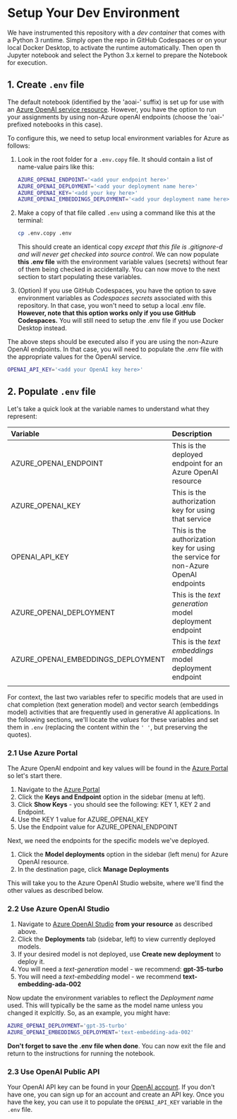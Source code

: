 # Setup Your Dev Environment

We have instrumented this repository with a _dev container_ that comes with a Python 3 runtime. Simply open the repo in GitHub Codespaces or on your local Docker Desktop, to activate the runtime automatically. Then open th Jupyter notebook and select the Python 3.x kernel to prepare the Notebook for execution.

## 1. Create `.env` file

The default notebook (identified by the 'aoai-' suffix) is set up for use with an [Azure OpenAI service resource](https://learn.microsoft.com/azure/ai-services/openai?WT.mc_id=academic-105485-koreyst). However, you have the option to run your assignments by using non-Azure openAI endpoints (choose the 'oai-' prefixed notebooks in this case).

To configure this, we need to setup local environment variables for Azure as follows:

1. Look in the root folder for a `.env.copy` file. It should contain a list of name-value pairs like this:

    ```bash
    AZURE_OPENAI_ENDPOINT='<add your endpoint here>'
    AZURE_OPENAI_DEPLOYMENT='<add your deployment name here>' 
    AZURE_OPENAI_KEY='<add your key here>'
    AZURE_OPENAI_EMBEDDINGS_DEPLOYMENT='<add your deployment name here>'
    ```

2. Make a copy of that file called `.env` using a command like this at the terminal:
    ```bash
    cp .env.copy .env
    ```
    This should create an identical copy _except that this file is .gitignore-d and will never get checked into source control_. We can now populate **this .env file** with the environment variable values (secrets) without fear of them being checked in accidentally. You can now move to the next section to start populating these variables.

3. (Option) If you use GitHub Codespaces, you have the option to save environment variables as _Codespaces secrets_ associated with this repository. In that case, you won't need to setup a local .env file. **However, note that this option works only if you use GitHub Codespaces.** You will still need to setup the .env file if you use Docker Desktop instead.

The above steps should be executed also if you are using the non-Azure OpenAI endpoints. In that case, you will need to populate the .env file with the appropriate values for the OpenAI service.

```bash
OPENAI_API_KEY='<add your OpenAI key here>'
```


## 2. Populate `.env` file

Let's take a quick look at the variable names to understand what they represent:

| Variable | Description |
|:---|:---|
|AZURE_OPENAI_ENDPOINT| This is the deployed endpoint for an Azure OpenAI resource|
|AZURE_OPENAI_KEY | This is the authorization key for using that service  |
|OPENAI_API_KEY | This is the authorization key for using the service for non-Azure OpenAI endpoints |
|AZURE_OPENAI_DEPLOYMENT| This is the _text generation_ model deployment endpoint |
|AZURE_OPENAI_EMBEDDINGS_DEPLOYMENT | This is the _text embeddings_ model deployment endpoint |
| | | 

For context, the last two variables refer to specific models that are used in chat completion (text generation model) and vector search (embeddings model) activities that are frequently used in generative AI applications. In the following sections, we'll locate the _values_ for these variables and set them in `.env` (replacing the content within the `' '`, but preserving the quotes).

### 2.1 Use Azure Portal

The Azure OpenAI endpoint and key values will be found in the [Azure Portal](https://portal.azure.com?WT.mc_id=academic-105485-koreyst) so let's start there.

1. Navigate to the [Azure Portal](https://portal.azure.com?WT.mc_id=academic-105485-koreyst)
1. Click the **Keys and Endpoint** option in the sidebar (menu at left).
1. Click **Show Keys** - you should see the following: KEY 1, KEY 2 and Endpoint.
1. Use the KEY 1 value for AZURE_OPENAI_KEY
1. Use the Endpoint value for AZURE_OPENAI_ENDPOINT

Next, we need the endpoints for the specific models we've deployed.
1. Click the **Model deployments** option in the sidebar (left menu) for Azure OpenAI resource.
1. In the destination page, click **Manage Deployments** 

This will take you to the Azure OpenAI Studio website, where we'll find the other values as described below.

### 2.2 Use Azure OpenAI Studio

1. Navigate to [Azure OpenAI Studio](https://oai.azure.com?WT.mc_id=academic-105485-koreyst) **from your resource** as described above.
1. Click the **Deployments** tab (sidebar, left) to view currently deployed models.
1. If your desired model is not deployed, use **Create new deployment** to deploy it.
1. You will need a _text-generation_ model - we recommend: **gpt-35-turbo**
1. You will need a _text-embedding_ model - we recommend **text-embedding-ada-002**

Now update the environment variables to reflect the _Deployment name_ used. This will typically be the same as the model name unless you changed it explcitly. So, as an example, you might have:

```bash
AZURE_OPENAI_DEPLOYMENT='gpt-35-turbo' 
AZURE_OPENAI_EMBEDDINGS_DEPLOYMENT='text-embedding-ada-002'
```

**Don't forget to save the .env file when done**. You can now exit the file and return to the instructions for running the notebook.

### 2.3 Use OpenAI Public API
Your OpenAI API key can be found in your [OpenAI account](https://platform.openai.com/api-keys?WT.mc_id=academic-105485-koreyst). If you don't have one, you can sign up for an account and create an API key. Once you have the key, you can use it to populate the `OPENAI_API_KEY` variable in the `.env` file.